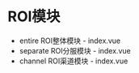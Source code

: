 # ROI模块

 - entire ROI整体模块 - index.vue
 - separate ROI分服模块 - index.vue
 - channel ROI渠道模块 - index.vue
  